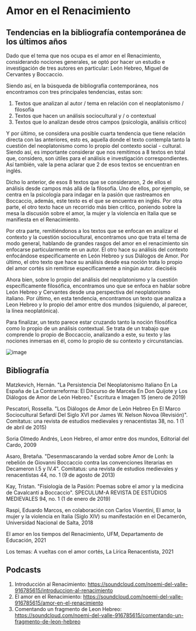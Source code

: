 # Amor en el Renacimiento 

## Tendencias en la bibliografía contemporánea de los últimos años 

Dado que el tema que nos ocupa es el amor en el Renacimiento, considerando nociones generales, se optó por hacer un estudio e investigación de tres autores en particular: León Hebreo, Miguel de Cervantes y Boccaccio.

Siendo así, en la búsqueda de bibliografía contemporánea, nos encontramos con tres principales tendencias, estas son: 

1. Textos que analizan al autor / tema en relación con el neoplatonismo / filosofía 
2. Textos que hacen un análisis sociocultural y / o contextual
3. Textos que lo analizan desde otros campos (psicología, análisis crítico)

Y por último, se considera una posible cuarta tendencia que tiene relación directa con las anteriores, esto es, aquella donde el texto contempla tanto la cuestión del neoplatonismo como lo propio del contexto social - cultural. Siendo así, es importante considerar que nos remitimos a 8 textos en total que, considero, son útiles para el análisis e investigación correspondientes. Así también, vale la pena aclarar que 2 de esos textos se encuentran en inglés.

Dicho lo anterior, de esos 8 textos que se consideraron, 2 de ellos el análisis desde campos más allá de la filosofía. Uno de ellos, por ejemplo, se centra en la psicología para indagar en la pasión que rastreamos en Boccaccio, además, este texto es el que se encuentra en inglés. Por otra parte, el otro texto hace un recorrido más bien crítico, poniendo sobre la mesa la discusión sobre el amor, la mujer y la violencia en Italia que se manifiesta en el Renacimiento.

Por otra parte, remitiéndonos a los textos que se enfocan en analizar el contexto y la cuestión sociocultural, encontramos uno que trata el tema de modo general, hablando de grandes rasgos del amor en el renacimiento sin enfocarse particularmente en un autor. El otro hace su análisis del contexto enfocándose específicamente en León Hebreo y sus Diálogos de Amor. Por último, el otro texto que hace su análisis desde esa noción trata lo propio del amor cortés sin remitirse específicamente a ningún autor.
dieciséis

Ahora bien, sobre lo propio del análisis del neoplatonismo y la cuestión específicamente filosófica, encontramos uno que se enfoca en hablar sobre León Hebreo y Cervantes desde una perspectiva del neoplatonismo italiano. Por último, en esta tendencia, encontramos un texto que analiza a Leon Hebreo y lo propio del amor entre dos mundos (siguiendo, al parecer, la línea neoplatónica).

Para finalizar, un texto parece estar cruzando tanto la noción filosófica como lo propio de un análisis contextual. Se trata de un trabajo que comprende lo propio de Boccaccio, analizando a este, su texto y las nociones inmersas en él, como lo propio de su contexto y circunstancias.

![image](https://user-images.githubusercontent.com/83621954/119268224-a1a0a080-bbb7-11eb-97c2-2ffd3e3fd98e.png)

## Bibliografía 

Matzkevich, Hernán. "La Persistencia Del Neoplatonismo Italiano En La España de La Contrarreforma: El Discurso de Marcela En Don Quijote y Los Diálogos de Amor de León Hebreo." Escritura e Imagen 15 (enero de 2019)

Pescatori, Rossella. "Los Diálogos de Amor de León Hebreo En El Marco Sociocultural Sefardí Del Siglo XVI por James W. Nelson Novoa (Revisión)". Comitatus: una revista de estudios medievales y renacentistas 38, no. 1 (1 de abril de 2015)

Soria Olmedo Andrés, Leon Hebreo, el amor entre dos mundos, Editorial del Cardo, 2009 

Asaro, Bretaña. "Desenmascarando la verdad sobre Amor de Lonh: la rebelión de Giovanni Boccaccio contra las convenciones literarias en Decameron I.5 y IV.4". Comitatus: una revista de estudios medievales y renacentistas 44, no. 1 (9 de agosto de 2013)

Kay, Tristan. "Fisiología de la Pasión: Poemas sobre el amor y la medicina de Cavalcanti a Boccaccio". SPECULUM-A REVISTA DE ESTUDIOS MEDIEVALES 94, no. 1 (1 de enero de 2019)

Raspi, Eduardo Marcos, en colaboración con Carlos Visentini, El amor, la mujer y la violencia en Italia (Siglo XIV) su manifestación en el Decamerón, Universidad Nacional de Salta, 2018

El amor en los tiempos del Renacimiento, UFM, Departamento de Educación, 2021

Los temas: A vueltas con el amor cortés, La Lírica Renacentista, 2021

## Podcasts 

1. Introducción al Renacimiento: https://soundcloud.com/noemi-del-valle-916785615/introduccion-al-renacimiento
2. El amor en el Renacimiento:  https://soundcloud.com/noemi-del-valle-916785615/amor-en-el-renacimiento
3. Comentando un fragmento de Leon Hebreo: https://soundcloud.com/noemi-del-valle-916785615/comentando-un-fragmento-de-leon-hebreo
